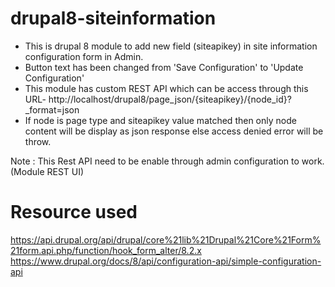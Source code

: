 # drupal8-siteinformation
* This is drupal 8 module to add new field (siteapikey) in site information configuration form in Admin.
* Button text has been changed from 'Save Configuration' to 'Update Configuration'
* This module has custom REST API which can be access through this URL- http://localhost/drupal8/page_json/{siteapikey}/{node_id}?_format=json
* If node is page type and siteapikey value matched then only node content will be display as json response else access denied error will be throw.

Note : This Rest API need to be enable through admin configuration to work.(Module REST UI)
# Resource used 
https://api.drupal.org/api/drupal/core%21lib%21Drupal%21Core%21Form%21form.api.php/function/hook_form_alter/8.2.x
https://www.drupal.org/docs/8/api/configuration-api/simple-configuration-api

